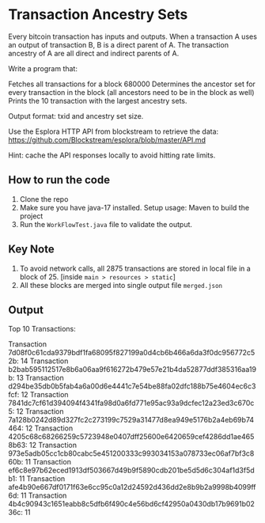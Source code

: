 # Transaction Ancestry Sets

Every bitcoin transaction has inputs and outputs. When a transaction A uses an output of transaction B, B is a direct parent of A.
The transaction ancestry of A are all direct and indirect parents of A.



Write a program that:

Fetches all transactions for a block 680000
Determines the ancestor set for every transaction in the block (all ancestors need to be in the block as well)
Prints the 10 transaction with the largest ancestry sets.


Output format: txid and ancestry set size.

Use the Esplora HTTP API from blockstream to retrieve the data: https://github.com/Blockstream/esplora/blob/master/API.md

Hint: cache the API responses locally to avoid hitting rate limits.

## How to run the code
1. Clone the repo
2. Make sure you have java-17 installed. Setup usage: Maven to build the project
3. Run the `WorkFlowTest.java` file to validate the output.


## Key Note
1. To avoid network calls, all 2875 transactions are stored in local file in a block of 25. [inside `main > resources > static`]
2. All these blocks are merged into single output file `merged.json`


## Output

Top 10 Transactions:


Transaction 7d08f0c61cda9379bdf1fa68095f827199a0d4cb6b466a6da3f0dc956772c52b: 14
Transaction b2bab595112517e8b6a06aa9f616272b479e57e21b4da52877ddf385316aa19b: 13
Transaction d294be35db0b5fab4a6a00d6e4441c7e54be88fa02dfc188b75e4604ec6c3fcf: 12
Transaction 7841dc7cf61d394094f4341fa98d0a6fd771e95ac93a9dcfec12a23ed3c670c5: 12
Transaction 7a128b0242d89d327fc2c273199c7529a31477d8ea949e5176b2a4eb69b74464: 12
Transaction 4205c68c68266259c5723948e0407dff25600e6420659cef4286dd1ae4658b63: 12
Transaction 973e5adb05cc1cb80cabc5e451200333c993034153a078733ec06af7bf3c860b: 11
Transaction ef6c8e97b62eced1913df503667d49b9f5890cdb201be5d5d6c304af1d3f5db1: 11
Transaction afe4b90e667df0171f63e6cc95c0a12d24592d436dd2e8b9b2a9998b4099ff6d: 11
Transaction 4b4c90943c1651eabb8c5dfb6f490c4e56bd6cf42950a0430db17b9691b0236c: 11
